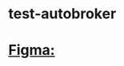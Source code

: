 # test-autobroker

# [Figma:](https://www.figma.com/file/TiLfQBRqhjJreJgIL2EgYS/%D1%82%D0%B5%D1%81%D1%82%D0%BE%D0%B2%D0%BE%D0%B5-%D0%B7%D0%B0%D0%B4%D0%B0%D0%BD%D0%B8%D0%B5---%D0%90%D0%B2%D1%82%D0%BE%D1%86%D0%B5%D0%BB%D1%8C?node-id=108%3A1474)